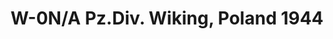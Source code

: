 ---
layout: product
title: "W-0N/A Pz.Div. Wiking, Poland 1944"
price: "TBA" 
desc: "Maketa"
img_path: "/assets/img/RDM35006.jpg"
brand: "N/A"
available: false
special_offer: false
new: false
soon: false
cat: "010000"
subcat: "013100"
subsubcat: "0N/A"
sifra: "RDM35006"
popular: true
---